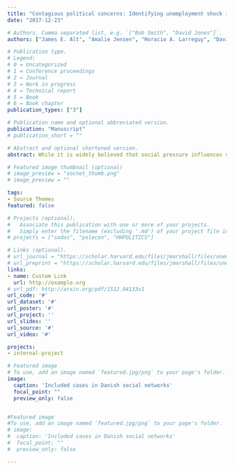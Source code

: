 ```yaml
---
title: "Contagious political concerns: Identifying unemployment shock information transmission using the Danish population network"
date: "2017-12-23"

# Authors. Comma separated list, e.g. `["Bob Smith", "David Jones"]`.
authors: ["James E. Alt", "Amalie Jensen", "Horacio A. Larreguy", "David D. Lassen", "John Marshall"]

# Publication type.
# Legend:
# 0 = Uncategorized
# 1 = Conference proceedings
# 2 = Journal
# 3 = Work in progress
# 4 = Technical report
# 5 = Book
# 6 = Book chapter
publication_types: ["3"]

# Publication name and optional abbreviated version.
publication: "Manuscript"
# publication_short = ""

# Abstract and optional shortened version.
abstract: While it is widely believed that social pressure influences voters, there is little solid evidence that information transmitted through networks affects voter beliefs, policy preferences, and behavior. We investigate this function of networks with respect to unemployment shocks in post-financial crisis Denmark, where we link panel surveys to rich administrative data covering the entire population. Mapping each respondent’s educational, familial, and vocational ties, we find that unemployment shocks afflicting second-degree connections in other municipalities — individuals that a voter interacts with indirectly — increase a voters’ self-assessed risk of becoming unemployed, perception of the national unemployment rate, support for unemployment insurance, and probability of voting for left-wing political parties. Voters’ own unemployment concerns and political preferences respond primarily to unemployment shocks afflicting second-degree connections in similar industries, whereas voters update about national aggregates from all shocks equally. This implies that political preferences driven by information transmitted through weak ties principally reflect self-interested — rather than sociotropic — motives.

# Featured image thumbnail (optional)
# image_preview = "socnet_thumb.png"
# image_preview = ""

tags:
- Source Themes
featured: false

# Projects (optional).
#   Associate this publication with one or more of your projects.
#   Simply enter the filename (excluding '.md') of your project file in `content/project/`.
# projects = ["sodas", "polecon", "HHPOLITICS"]

# Links (optional).
# url_journal = "https://scholar.harvard.edu/files/jmarshall/files/unemployment_and_networks_v10.pdf"
# url_preprint = "https://scholar.harvard.edu/files/jmarshall/files/unemployment_and_networks_v10.pdf"
links:
- name: Custom Link
  url: http://example.org
# url_pdf: http://arxiv.org/pdf/1512.04133v1
url_code: '#'
url_dataset: '#'
url_poster: '#'
url_project: ''
url_slides: ''
url_source: '#'
url_video: '#'

projects:
- internal-project

# Featured image
# To use, add an image named `featured.jpg/png` to your page's folder.
image:
  caption: 'Included cases in Danish social networks'
  focal_point: ""
  preview_only: false


#Featured image
#To use, add an image named `featured.jpg/png` to your page's folder.
# image:
#  caption: 'Included cases in Danish social networks'
#  focal_point: ""
#  preview_only: false

---
```

